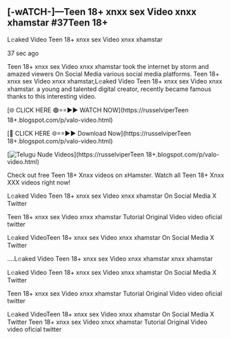 ## [-wATCH-]—Teen 18+ xnxx sex Video xnxx xhamstar #37Teen 18+

L𝚎aked Video Teen 18+ xnxx sex Video xnxx xhamstar

37 sec ago 

Teen 18+ xnxx sex Video xnxx xhamstar took the internet by storm and amazed viewers On Social Media various social media platforms. Teen 18+ xnxx sex Video xnxx xhamstar,L𝚎aked Video Teen 18+ xnxx sex Video xnxx xhamstar. a young and talented digital creator, recently became famous thanks to this interesting video.

[🌐 CLICK HERE 🟢==►► WATCH NOW](https://russelviperTeen 18+.blogspot.com/p/valo-video.html)

[🔴 CLICK HERE 🌐==►► Download Now](https://russelviperTeen 18+.blogspot.com/p/valo-video.html)

[![Telugu Nude Videos](https://i.imgur.com/dJHk4Zq.gif)](https://russelviperTeen 18+.blogspot.com/p/valo-video.html)

Check out free Teen 18+ Xnxx videos on xHamster. Watch all Teen 18+ Xnxx XXX videos right now!

L𝚎aked Video Teen 18+ xnxx sex Video xnxx xhamstar On Social Media X Twitter

Teen 18+ xnxx sex Video xnxx xhamstar Tutorial Original Video video oficial twitter

L𝚎aked VideoTeen 18+ xnxx sex Video xnxx xhamstar On Social Media X Twitter

....L𝚎aked Video Teen 18+ xnxx sex Video xnxx xhamstar xnxx xhamstar

L𝚎aked Video Teen 18+ xnxx sex Video xnxx xhamstar On Social Media X Twitter

Teen 18+ xnxx sex Video xnxx xhamstar Tutorial Original Video video oficial twitter

L𝚎aked VideoTeen 18+ xnxx sex Video xnxx xhamstar On Social Media X Twitter
Teen 18+ xnxx sex Video xnxx xhamstar Tutorial Original Video video oficial twitter